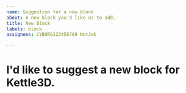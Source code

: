 ```yaml
---
name: Suggestion for a new block
about: A new block you'd like us to add.
title: New Block
labels: block
assignees: CYBORG123456789 NotJeb

---
```


I'd like to suggest a new block for Kettle3D.
=============================================

<!--
Have you made a texture for the block? (Textures must be PNG images, 64 pixels square that are used to render the side of the block. Some examples of textures that have been made into blocks can be found here: https://github.com/Kettle3D/Kettle3D/tree/C%23/game/Assets/textures .
.
If yes, please upload them here: https://github.com/Kettle3D/Kettle3D/upload/C%23/game/Assets/textures .
.
If not, please give us a short description of what you'd like this block to look like:
______________________________________________________________
______________________________________________________________
.
Thank you for your suggestion. We'd like to do everything we can to make Kettle3D better. We should have your block added into the game within the next 2 weeks. If not, we'll add a comment here explaining why.
-->
